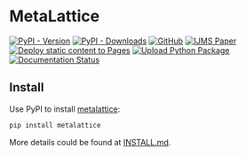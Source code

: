 # MetaLattice
[![PyPI - Version](https://img.shields.io/pypi/v/metalattice?logo=pypi)](https://pypi.org/project/metalattice/)
[![PyPI - Downloads](https://img.shields.io/pypi/dm/metalattice?logo=pypi)](https://pypi.org/project/metalattice/)
[![GitHub](https://img.shields.io/github/license/vincent-skywalker/metalattice)](LICENSE)
[![IJMS Paper](https://img.shields.io/badge/DOI-10.1016/j.ijmecsci.2022.107836-blue)](https://doi.org/10.1016/j.ijmecsci.2022.107836)\
[![Deploy static content to Pages](https://github.com/vincent-skywalker/MetaLattice/actions/workflows/static.yml/badge.svg)](https://github.com/vincent-skywalker/MetaLattice/actions/workflows/static.yml)
[![Upload Python Package](https://github.com/vincent-skywalker/MetaLattice/actions/workflows/python-publish.yml/badge.svg)](https://github.com/vincent-skywalker/MetaLattice/actions/workflows/python-publish.yml)
[![Documentation Status](https://readthedocs.org/projects/metalattice/badge/?version=latest)](https://metalattice.readthedocs.io/en/latest/?badge=latest)

Install
----------------------
Use PyPI to install [metalattice](https://pypi.org/project/metalattice/):
```sh
pip install metalattice
```
More details could be found at [INSTALL.md](INSTALL.md).
